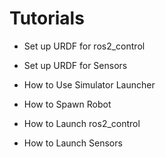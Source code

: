 # Tutorials

- Set up URDF for ros2_control

- Set up URDF for Sensors

- How to Use Simulator Launcher

- How to Spawn Robot

- How to Launch ros2_control

- How to Launch Sensors